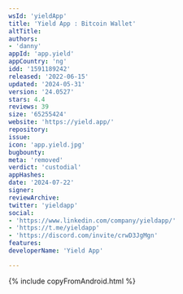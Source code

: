 ```yaml
---
wsId: 'yieldApp'
title: 'Yield App : Bitcoin Wallet'
altTitle: 
authors:
- 'danny'
appId: 'app.yield'
appCountry: 'ng'
idd: '1591189242'
released: '2022-06-15'
updated: '2024-05-31'
version: '24.0527'
stars: 4.4
reviews: 39
size: '65255424'
website: 'https://yield.app/'
repository: 
issue: 
icon: 'app.yield.jpg'
bugbounty: 
meta: 'removed'
verdict: 'custodial'
appHashes: 
date: '2024-07-22'
signer: 
reviewArchive: 
twitter: 'yieldapp'
social:
- 'https://www.linkedin.com/company/yieldapp/'
- 'https://t.me/yieldapp'
- 'https://discord.com/invite/crwD3JgMgn'
features: 
developerName: 'Yield App'

---
```


{% include copyFromAndroid.html %}